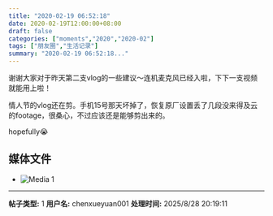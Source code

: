 ```yaml
---
title: "2020-02-19 06:52:18"
date: 2020-02-19T12:00:00+08:00
draft: false
categories: ["moments","2020","2020-02"]
tags: ["朋友圈","生活记录"]
summary: "2020-02-19 06:52:18..."
---
```


谢谢大家对于昨天第二支vlog的一些建议～连机麦克风已经入啦，下下一支视频就能用上啦！

情人节的vlog还在剪。手机15号那天坏掉了，恢复原厂设置丢了几段没来得及云的footage，很桑心，不过应该还是能够剪出来的。

hopefully😭

## 媒体文件

- ![Media 1](/Moments/photos/2020-02-19/202002190652180.jpg)

---

**帖子类型:** 1
**用户名:** chenxueyuan001
**处理时间:** 2025/8/28 20:19:11